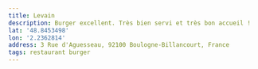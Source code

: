 ```yaml
---
title: Levain
description: Burger excellent. Très bien servi et très bon accueil !
lat: '48.8453498'
lon: '2.2362814'
address: 3 Rue d'Aguesseau, 92100 Boulogne-Billancourt, France
tags: restaurant burger
---
```

